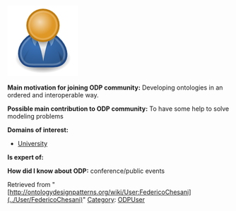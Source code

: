 [![Image:ODPUser.png](../images/a/a6/ODPUser.png)](../Image/ODPUser.png "Image:ODPUser.png")




  





__Main motivation for joining ODP community:__ Developing ontologies in an ordered and interoperable way.


__Possible main contribution to ODP community:__ To have some help to solve modeling problems


__Domains of interest:__



* [University](../Community/University "Community:University")


__Is expert of:__


  

__How did I know about ODP:__ conference/public events






Retrieved from "[http://ontologydesignpatterns.org/wiki/User:FedericoChesani](../User/FedericoChesani)"
 [Category](http://ontologydesignpatterns.org/wiki/Special:Categories "Special:Categories"): [ODPUser](../Category/ODPUser "Category:ODPUser")
